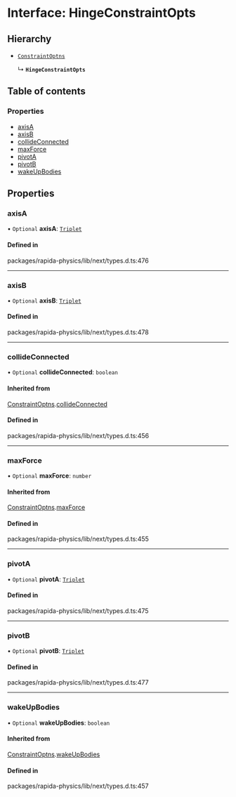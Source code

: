 # Interface: HingeConstraintOpts

## Hierarchy

- [`ConstraintOptns`](ConstraintOptns.md)

  ↳ **`HingeConstraintOpts`**

## Table of contents

### Properties

- [axisA](HingeConstraintOpts.md#axisa)
- [axisB](HingeConstraintOpts.md#axisb)
- [collideConnected](HingeConstraintOpts.md#collideconnected)
- [maxForce](HingeConstraintOpts.md#maxforce)
- [pivotA](HingeConstraintOpts.md#pivota)
- [pivotB](HingeConstraintOpts.md#pivotb)
- [wakeUpBodies](HingeConstraintOpts.md#wakeupbodies)

## Properties

### axisA

• `Optional` **axisA**: [`Triplet`](../modules.md#triplet)

#### Defined in

packages/rapida-physics/lib/next/types.d.ts:476

___

### axisB

• `Optional` **axisB**: [`Triplet`](../modules.md#triplet)

#### Defined in

packages/rapida-physics/lib/next/types.d.ts:478

___

### collideConnected

• `Optional` **collideConnected**: `boolean`

#### Inherited from

[ConstraintOptns](ConstraintOptns.md).[collideConnected](ConstraintOptns.md#collideconnected)

#### Defined in

packages/rapida-physics/lib/next/types.d.ts:456

___

### maxForce

• `Optional` **maxForce**: `number`

#### Inherited from

[ConstraintOptns](ConstraintOptns.md).[maxForce](ConstraintOptns.md#maxforce)

#### Defined in

packages/rapida-physics/lib/next/types.d.ts:455

___

### pivotA

• `Optional` **pivotA**: [`Triplet`](../modules.md#triplet)

#### Defined in

packages/rapida-physics/lib/next/types.d.ts:475

___

### pivotB

• `Optional` **pivotB**: [`Triplet`](../modules.md#triplet)

#### Defined in

packages/rapida-physics/lib/next/types.d.ts:477

___

### wakeUpBodies

• `Optional` **wakeUpBodies**: `boolean`

#### Inherited from

[ConstraintOptns](ConstraintOptns.md).[wakeUpBodies](ConstraintOptns.md#wakeupbodies)

#### Defined in

packages/rapida-physics/lib/next/types.d.ts:457
